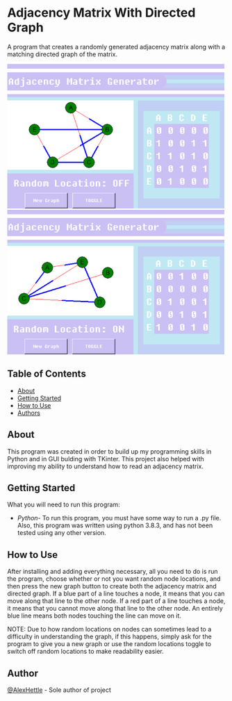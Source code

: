 # Adjacency Matrix With Directed Graph
<p> A program that creates a randomly generated adjacency matrix along with a matching directed graph of the matrix.
</p>
<img src="Pictures/Screenshot.PNG" width=500>
<img src="Pictures/Screenshot2.PNG" width=500>

## Table of Contents
- [About](#about)
- [Getting Started](#getting_started)
- [How to Use](#usage)
- [Authors](#authors)
## About <a name = "about"></a>
This program was created in order to build up my programming skills in Python and in GUI bulding with TKinter. This project also helped with improving my ability to understand how to read an adjacency matrix.
## Getting Started <a name = "getting_started"></a>
What you will need to run this program:<br>
- <em>Python</em>- To run this program, you must have some way to run a .py file. Also, this program was written using python 3.8.3, and has not been tested using any other version.
## How to Use <a name="usage"></a>
After installing and adding everything necessary, all you need to do is run the program, choose whether or not you want random node locations, and then press the new graph button to create both the adjacency matrix and directed graph. If a blue part of a line touches a node, it means that you can move along that line to the other node. If a red part of a line touches a node, it means that you cannot move along that line to the other node. An entirely blue line means both nodes touching the line can move on it.

NOTE: Due to how random locations on nodes can sometimes lead to a difficulty in understanding the graph, if this happens, simply ask for the program to give you a new graph or use the random locations toggle to switch off random locations to make readability easier.
## Author <a name = "authors"></a>
[@AlexHettle](https://github.com/AlexHettle) - Sole author of project
